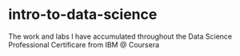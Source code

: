 # intro-to-data-science
The work and labs I have accumulated throughout the Data Science Professional Certificare from IBM @ Coursera
